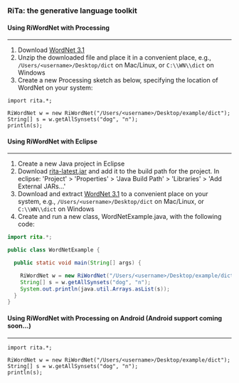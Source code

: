 ### RiTa: the generative language toolkit

#### Using RiWordNet with Processing
--------
1. Download [WordNet 3.1](http://wordnetcode.princeton.edu/wn3.1.dict.tar.gz)
2. Unzip the downloaded file and place it in a convenient place, e.g., ```/Users/<username>/Desktop/dict``` on Mac/Linux, or ```C:\\WN\\dict``` on Windows
3. Create a new Processing sketch as below, specifying the location of WordNet on your system:
```processing
import rita.*;

RiWordNet w = new RiWordNet("/Users/<username>/Desktop/example/dict"); 
String[] s = w.getAllSynsets("dog", "n");
println(s);
```

#### Using RiWordNet with Eclipse
--------
1. Create a new Java project in Eclipse
2. Download [rita-latest.jar](http://rednoise.org/rita/download/rita-latest.jar) and add it to the build path for the project. In eclipse: 'Project' > 'Properties' > 'Java Build Path' > 'Libraries' > 'Add External JARs...'
1. Download and extract [WordNet 3.1](http://wordnetcode.princeton.edu/wn3.1.dict.tar.gz) to a convenient place on your system, e.g., ```/Users/<username>/Desktop/dict``` on Mac/Linux, or ```C:\\WN\\dict``` on Windows
4. Create and run a new class, WordNetExample.java, with the following code:
```Java
import rita.*;

public class WordNetExample {

  public static void main(String[] args) {

	RiWordNet w = new RiWordNet("/Users/<username>/Desktop/example/dict"); 
	String[] s = w.getAllSynsets("dog", "n");
	System.out.println(java.util.Arrays.asList(s));
  }
}
```

#### Using RiWordNet with Processing on Android (Android support coming soon...)
--------
```processing
import rita.*;

RiWordNet w = new RiWordNet("/Users/<username>/Desktop/example/dict"); 
String[] s = w.getAllSynsets("dog", "n");
println(s);
```

   
